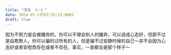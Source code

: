 ```yaml
---
title: "浮生 《一》"
date: 2014-07-23T07:55:13.000Z
draft: true
---
```

因为不努力是会被嫌弃的，你可以不理会别人的嫌弃，可以说成心态好，但那不过是自欺欺人，你可以骗的过所有的人，但是骗不过安静时候的自己～并不会因为心态好或者安慰而存在或者不存在，事实，一直都会是那个样子～
